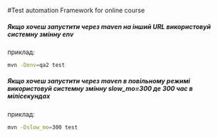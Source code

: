 #Test automation Framework for online course



##### Якщо хочеш запустити через maven на інший URL використовуй системну змінну env
приклад:
```bash
mvn -Denv=qa2 test
```


##### Якщо хочеш запустити через maven в повільному режимі використовуй системну змінну slow_mo=300 де 300 час в мілісекундах
приклад:
```bash
mvn -Dslow_mo=300 test
```
